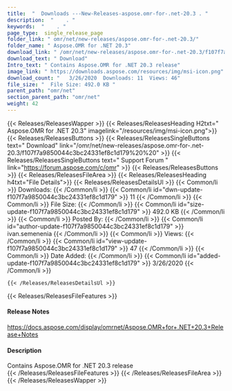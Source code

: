 ```yaml
---
title:  "  Downloads ---New-Releases-aspose.omr-for-.net-20.3 . " 
description:  "    . " 
keywords:  "    . " 
page_type:  single_release_page
folder_link: " omr/net/new-releases/aspose.omr-for-.net-20.3/"
folder_name: " Aspose.OMR for .NET 20.3"
download_link: " /omr/net/new-releases/aspose.omr-for-.net-20.3/f107f7a9850044c3bc24331ef8c1d179"
download_text: " Download"
Intro_text: " Contains Aspose.OMR for .NET 20.3 release"
image_link: " https://downloads.aspose.com/resources/img/msi-icon.png"
download_count: "   3/26/2020  Downloads: 11  Views: 46"
file_size: "  File Size: 492.0 KB "
parent_path: "omr/net"
section_parent_path: "omr/net"
weight: 42 
---
```


{{< Releases/ReleasesWapper >}}
  {{< Releases/ReleasesHeading H2txt=" Aspose.OMR for .NET 20.3" imagelink="/resources/img/msi-icon.png">}}
  {{< Releases/ReleasesButtons >}}
    {{< Releases/ReleasesSingleButtons text=" Download" link="/omr/net/new-releases/aspose.omr-for-.net-20.3/f107f7a9850044c3bc24331ef8c1d179%20%20" >}}
    {{< Releases/ReleasesSingleButtons text=" Support Forum " link="https://forum.aspose.com/c/omr" >}}
  {{< Releases/ReleasesButtons >}}
  {{< Releases/ReleasesFileArea >}}
    {{< Releases/ReleasesHeading h4txt="File Details">}}
    {{< Releases/ReleasesDetailsUl >}}
            {{< Common/li  >}} Downloads: {{< /Common/li >}} 
      {{< Common/li id="dwn-update-f107f7a9850044c3bc24331ef8c1d179" >}} 11 {{< /Common/li >}} 
      {{< Common/li  >}} File Size: {{< /Common/li >}} 
      {{< Common/li id="size-update-f107f7a9850044c3bc24331ef8c1d179" >}} 492.0 KB {{< /Common/li >}} 
      {{< Common/li  >}} Posted By: {{< /Common/li >}} 
      {{< Common/li id="author-update-f107f7a9850044c3bc24331ef8c1d179" >}} ivan.semenenia {{< /Common/li >}} 
      {{< Common/li  >}} Views: {{< /Common/li >}} 
      {{< Common/li id="view-update-f107f7a9850044c3bc24331ef8c1d179" >}} 47 {{< /Common/li >}} 
      {{< Common/li  >}} Date Added: {{< /Common/li >}} 
      {{< Common/li id="added-update-f107f7a9850044c3bc24331ef8c1d179" >}} 3/26/2020 {{< /Common/li >}} 

    {{< /Releases/ReleasesDetailsUl >}}

  {{< Releases/ReleasesFileFeatures >}}
      <h4>Release Notes</h4><div><a href="https://docs.aspose.com/display/omrnet/Aspose.OMR+for+.NET+20.3+Release+Notes">https://docs.aspose.com/display/omrnet/Aspose.OMR+for+.NET+20.3+Release+Notes</a></div><h4>Description</h4><div class="HTMLDescription">Contains Aspose.OMR for .NET 20.3 release</div>
  {{< /Releases/ReleasesFileFeatures >}}
 {{< /Releases/ReleasesFileArea >}}
{{< /Releases/ReleasesWapper >}}


